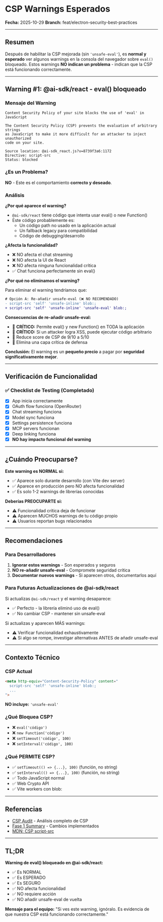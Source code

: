 # CSP Warnings Esperados

**Fecha:** 2025-10-29
**Branch:** feat/electron-security-best-practices

---

## Resumen

Después de habilitar la CSP mejorada (sin `'unsafe-eval'`), es **normal y esperado** ver algunos warnings en la consola del navegador sobre `eval()` bloqueado. Estos warnings **NO indican un problema** - indican que la CSP está funcionando correctamente.

---

## Warning #1: @ai-sdk/react - eval() bloqueado

### Mensaje del Warning

```
Content Security Policy of your site blocks the use of 'eval' in JavaScript

The Content Security Policy (CSP) prevents the evaluation of arbitrary strings
as JavaScript to make it more difficult for an attacker to inject unauthorized
code on your site.

Source location: @ai-sdk_react.js?v=8739f3a6:1172
Directive: script-src
Status: blocked
```

### ¿Es un Problema?

**NO** - Este es el comportamiento **correcto y deseado**.

### Análisis

**¿Por qué aparece el warning?**
- `@ai-sdk/react` tiene código que intenta usar eval() o new Function()
- Este código probablemente es:
  - Un código path no usado en la aplicación actual
  - Un fallback legacy para compatibilidad
  - Código de debugging/desarrollo

**¿Afecta la funcionalidad?**
- ❌ NO afecta el chat streaming
- ❌ NO afecta la UI de React
- ❌ NO afecta ninguna funcionalidad crítica
- ✅ Chat funciona perfectamente sin eval()

**¿Por qué no eliminamos el warning?**

Para eliminar el warning tendríamos que:
```diff
# Opción A: Re-añadir unsafe-eval (❌ NO RECOMENDADO)
- script-src 'self' 'unsafe-inline' blob:;
+ script-src 'self' 'unsafe-inline' 'unsafe-eval' blob:;
```

**Consecuencias de re-añadir unsafe-eval:**
- 🔴 **CRÍTICO:** Permite eval() y new Function() en TODA la aplicación
- 🔴 **CRÍTICO:** Si un attacker logra XSS, puede ejecutar código arbitrario
- 🔴 Reduce score de CSP de 9/10 a 5/10
- 🔴 Elimina una capa crítica de defensa

**Conclusión:** El warning es un **pequeño precio** a pagar por **seguridad significativamente mejor**.

---

## Verificación de Funcionalidad

### ✅ Checklist de Testing (Completado)

- [x] App inicia correctamente
- [x] OAuth flow funciona (OpenRouter)
- [x] Chat streaming funciona
- [x] Model sync funciona
- [x] Settings persistence funciona
- [x] MCP servers funcionan
- [x] Deep linking funciona
- [x] **NO hay impacto funcional del warning**

---

## ¿Cuándo Preocuparse?

**Este warning es NORMAL si:**
- ✅ Aparece solo durante desarrollo (con Vite dev server)
- ✅ Aparece en producción pero NO afecta funcionalidad
- ✅ Es solo 1-2 warnings de librerías conocidas

**Deberías PREOCUPARTE si:**
- ⚠️ Funcionalidad crítica deja de funcionar
- ⚠️ Aparecen MUCHOS warnings de tu código propio
- ⚠️ Usuarios reportan bugs relacionados

---

## Recomendaciones

### Para Desarrolladores

1. **Ignorar estos warnings** - Son esperados y seguros
2. **NO re-añadir unsafe-eval** - Compromete seguridad crítica
3. **Documentar nuevos warnings** - Si aparecen otros, documentarlos aquí

### Para Futuras Actualizaciones de @ai-sdk/react

Si actualizas `@ai-sdk/react` y el warning desaparece:
- ✅ Perfecto - la librería eliminó uso de eval()
- ✅ No cambiar CSP - mantener sin unsafe-eval

Si actualizas y aparecen MÁS warnings:
- ⚠️ Verificar funcionalidad exhaustivamente
- ⚠️ Si algo se rompe, investigar alternativas ANTES de añadir unsafe-eval

---

## Contexto Técnico

### CSP Actual

```html
<meta http-equiv="Content-Security-Policy" content="
  script-src 'self' 'unsafe-inline' blob:;
  ...
">
```

**NO incluye:** `'unsafe-eval'`

### ¿Qué Bloquea CSP?

- ❌ `eval('código')`
- ❌ `new Function('código')`
- ❌ `setTimeout('código', 100)`
- ❌ `setInterval('código', 100)`

### ¿Qué PERMITE CSP?

- ✅ `setTimeout(() => {...}, 100)` (función, no string)
- ✅ `setInterval(() => {...}, 100)` (función, no string)
- ✅ Todo JavaScript normal
- ✅ Web Crypto API
- ✅ Vite workers con blob:

---

## Referencias

- [CSP Audit](./csp-audit.md) - Análisis completo de CSP
- [Fase 1 Summary](./FASE-1-IMPLEMENTATION-SUMMARY.md) - Cambios implementados
- [MDN: CSP script-src](https://developer.mozilla.org/en-US/docs/Web/HTTP/Headers/Content-Security-Policy/script-src)

---

## TL;DR

**Warning de eval() bloqueado en @ai-sdk/react:**
- ✅ Es NORMAL
- ✅ Es ESPERADO
- ✅ Es SEGURO
- ✅ NO afecta funcionalidad
- ✅ NO requiere acción
- ✅ NO añadir unsafe-eval de vuelta

**Mensaje para el equipo:** "Si ves este warning, ignóralo. Es evidencia de que nuestra CSP está funcionando correctamente."
